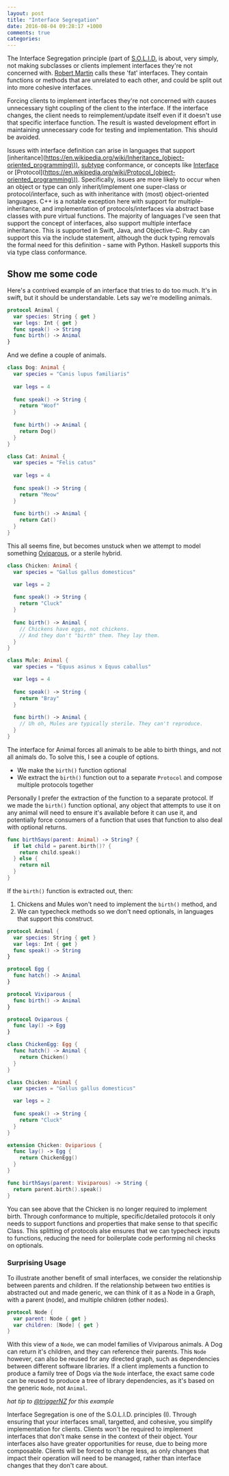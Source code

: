 ```yaml
---
layout: post
title: "Interface Segregation"
date: 2016-08-04 09:28:17 +1000
comments: true
categories: 
---
```

The Interface Segregation principle (part of [S.O.L.I.D.](https://en.wikipedia.org/wiki/SOLID_(object-oriented_design\))) is about, very simply, not making subclasses or clients implement interfaces they're not concerned with. [Robert Martin](https://drive.google.com/a/simplemachines.com.au/file/d/0BwhCYaYDn8EgOTViYjJhYzMtMzYxMC00MzFjLWJjMzYtOGJiMDc5N2JkYmJi/view) calls these 'fat' interfaces. They contain functions or methods that are unrelated to each other, and could be split out into more cohesive interfaces.

Forcing clients to implement interfaces they're not concerned with causes unnecessary tight coupling of the client to the interface. If the interface changes, the client needs to reimplement/update itself even if it doesn't use that specific interface function. The result is wasted development effort in maintaining unnecessary code for testing and implementation. This should be avoided.

Issues with interface definition can arise in languages that support [inheritance](https://en.wikipedia.org/wiki/Inheritance_(object-oriented_programming\)), [subtype](https://en.wikipedia.org/wiki/Subtyping) conformance, or concepts like [Interface](https://en.wikipedia.org/wiki/Interface_%28Java%29) or [Protocol](https://en.wikipedia.org/wiki/Protocol_(object-oriented_programming\)). Specifically, issues are more likely to occur when an object or type can only inherit/implement one super-class or protocol/interface, such as with inheritance with (most) object-oriented languages. C++ is a notable exception here with support for multiple-inheritance, and implementation of protocols/interfaces via abstract base classes with pure virtual functions. The majority of languages I've seen that support the concept of interfaces, also support multiple interface inheritance. This is supported in Swift, Java, and Objective-C. Ruby can support this via the include statement, although the duck typing removals the formal need for this definition - same with Python. Haskell supports this via type class conformance.

## Show me some code

Here's a contrived example of an interface that tries to do too much. It's in swift, but it should be understandable. Lets say we're modelling animals.

```swift
protocol Animal {
  var species: String { get }
  var legs: Int { get }
  func speak() -> String
  func birth() -> Animal
}
```

And we define a couple of animals.

```swift
class Dog: Animal {
  var species = "Canis lupus familiaris"
  
  var legs = 4
  
  func speak() -> String {
    return "Woof"
  }
  
  func birth() -> Animal {
    return Dog()
  }
}

class Cat: Animal {
  var species = "Felis catus"
  
  var legs = 4
  
  func speak() -> String {
    return "Meow"
  }
  
  func birth() -> Animal {
    return Cat()
  }
}
```

This all seems fine, but becomes unstuck when we attempt to model something [Oviparous](https://en.wikipedia.org/wiki/Oviparity), or a sterile hybrid.

```swift
class Chicken: Animal {
  var species = "Gallus gallus domesticus"

  var legs = 2
  
  func speak() -> String {
    return "Cluck"
  }
  
  func birth() -> Animal {
    // Chickens have eggs, not chickens. 
    // And they don't "birth" them. They lay them.
  }
}

class Mule: Animal {
  var species = "Equus asinus x Equus caballus"

  var legs = 4
  
  func speak() -> String {
    return "Bray"
  }
  
  func birth() -> Animal {
    // Uh oh, Mules are typically sterile. They can't reproduce.
  }
}
```

The interface for Animal forces all animals to be able to birth things, and not all animals do. To solve this, I see a couple of options.

- We make the `birth()` function optional
- We extract the `birth()` function out to a separate `Protocol` and compose multiple protocols together

Personally I prefer the extraction of the function to a separate protocol. If we made the `birth()` function optional, any object that attempts to use it on any animal will need to ensure it's available before it can use it, and potentially force consumers of a function that uses that function to also deal with optional returns.

```swift
func birthSays(parent: Animal) -> String? {
  if let child = parent.birth()? {
    return child.speak()
  } else {
    return nil
  }
}
```

If the `birth()` function is extracted out, then:

1. Chickens and Mules won't need to implement the `birth()` method, and
2. We can typecheck methods so we don't need optionals, in languages that support this construct.

```swift
protocol Animal {
  var species: String { get }
  var legs: Int { get }
  func speak() -> String
}

protocol Egg {
  func hatch() -> Animal
}

protocol Viviparous {
  func birth() -> Animal
}

protocol Oviparous {
  func lay() -> Egg
}

class ChickenEgg: Egg {
  func hatch() -> Animal {
    return Chicken()
  }
}

class Chicken: Animal {
  var species = "Gallus gallus domesticus"

  var legs = 2
  
  func speak() -> String {
    return "Cluck"
  }
}

extension Chicken: Oviparious {
  func lay() -> Egg {
    return ChickenEgg()
  }
}

func birthSays(parent: Viviparous) -> String {
  return parent.birth().speak()
}
```

You can see above that the Chicken is no longer required to implement birth. Through conformance to multiple, specific/detailed protocols it only needs to support functions and properties that make sense to that specific Class. This splitting of protocols alse ensures that we can typecheck inputs to functions, reducing the need for boilerplate code performing nil checks on optionals.

### Surprising Usage

To illustrate another benefit of small interfaces, we consider the relationship between parents and children. If the relationship between two entities is abstracted out and made generic, we can think of it as a Node in a Graph, with a parent (node), and multiple children (other nodes).

```swift
protocol Node {
  var parent: Node { get }
  var children: [Node] { get }
}
```

With this view of a `Node`, we can model families of Viviparous animals. A Dog can return it's children, and they can reference their parents. This `Node` however, can also be reused for any directed graph, such as dependencies between different software libraries. If a client implements a function to produce a family tree of Dogs via the `Node` interface, the exact same code can be reused to produce a tree of library dependencies, as it's based on the generic `Node`, not `Animal`.

_hat tip to [@triggerNZ](https://twitter.com/triggernz) for this example_

Interface Segregation is one of the S.O.L.I.D. principles (I). Through ensuring that your interfaces small, targetted, and cohesive, you simplify implementation for clients. Clients won't be required to implement interfaces that don't make sense in the context of their object. Your interfaces also have greater opportunities for reuse, due to being more composable. Clients will be forced to change less, as only changes that impact their operation will need to be managed, rather than interface changes that they don't care about. 
